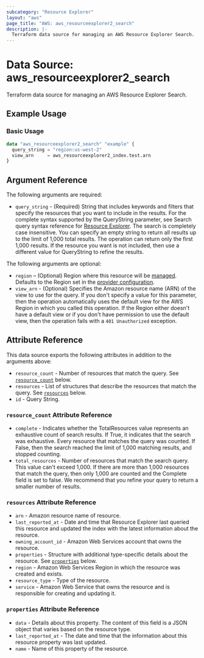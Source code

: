 ```yaml
---
subcategory: "Resource Explorer"
layout: "aws"
page_title: "AWS: aws_resourceexplorer2_search"
description: |-
  Terraform data source for managing an AWS Resource Explorer Search.
---
```

# Data Source: aws_resourceexplorer2_search

Terraform data source for managing an AWS Resource Explorer Search.

## Example Usage

### Basic Usage

```terraform
data "aws_resourceexplorer2_search" "example" {
  query_string = "region:us-west-2"
  view_arn     = aws_resourceexplorer2_index.test.arn
}
```

## Argument Reference

The following arguments are required:

* `query_string` - (Required) String that includes keywords and filters that specify the resources that you want to include in the results. For the complete syntax supported by the QueryString parameter, see Search query syntax reference for [Resource Explorer](https://docs.aws.amazon.com/resource-explorer/latest/userguide/using-search-query-syntax.html). The search is completely case insensitive. You can specify an empty string to return all results up to the limit of 1,000 total results. The operation can return only the first 1,000 results. If the resource you want is not included, then use a different value for QueryString to refine the results.

The following arguments are optional:

* `region` – (Optional) Region where this resource will be [managed](https://docs.aws.amazon.com/general/latest/gr/rande.html#regional-endpoints). Defaults to the Region set in the [provider configuration](https://registry.terraform.io/providers/hashicorp/aws/latest/docs#aws-configuration-reference).
* `view_arn` - (Optional) Specifies the Amazon resource name (ARN) of the view to use for the query. If you don't specify a value for this parameter, then the operation automatically uses the default view for the AWS Region in which you called this operation. If the Region either doesn't have a default view or if you don't have permission to use the default view, then the operation fails with a `401 Unauthorized` exception.

## Attribute Reference

This data source exports the following attributes in addition to the arguments above:

* `resource_count` - Number of resources that match the query. See [`resource_count`](#resource_count-attribute-reference) below.
* `resources` - List of structures that describe the resources that match the query. See [`resources`](#resources-attribute-reference) below.
* `id` - Query String.

### `resource_count` Attribute Reference

* `complete` - Indicates whether the TotalResources value represents an exhaustive count of search results. If True, it indicates that the search was exhaustive. Every resource that matches the query was counted. If False, then the search reached the limit of 1,000 matching results, and stopped counting.
* `total_resources` - Number of resources that match the search query. This value can't exceed 1,000. If there are more than 1,000 resources that match the query, then only 1,000 are counted and the Complete field is set to false. We recommend that you refine your query to return a smaller number of results.

### `resources` Attribute Reference

* `arn` - Amazon resource name of resource.
* `last_reported_at` - Date and time that Resource Explorer last queried this resource and updated the index with the latest information about the resource.
* `owning_account_id` - Amazon Web Services account that owns the resource.
* `properties` - Structure with additional type-specific details about the resource.  See [`properties`](#properties-attribute-reference) below.
* `region` - Amazon Web Services Region in which the resource was created and exists.
* `resource_type` - Type of the resource.
* `service` - Amazon Web Service that owns the resource and is responsible for creating and updating it.

### `properties` Attribute Reference

* `data` - Details about this property. The content of this field is a JSON object that varies based on the resource type.
* `last_reported_at` - The date and time that the information about this resource property was last updated.
* `name` - Name of this property of the resource.
